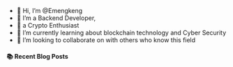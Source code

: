 - 👋 Hi, I’m @Emengkeng
- 👀 I’m a Backend Developer,
- 💞️ a Crypto Enthusiast 
- 🌱 I’m currently learning about blockchain technology and Cyber Security
- 💞️ I’m looking to collaborate on with others who know this field


#### :books: Recent Blog Posts
<!-- BLOGPOSTS:START -->
<!-- BLOGPOSTS:END -->

<!---
Emengkeng/Emengkeng is a ✨ special ✨ repository because its `README.md` (this file) appears on your GitHub profile.
You can click the Preview link to take a look at your changes.
--->
